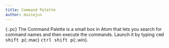 ```yaml
---
title: Command Palette
author: muziejus
---
```


{:.pc}
The Command Palette is a small box in Atom that lets you search for command
names and then execute the commands. Launch it by typing
<kbd><kbd>cmd</kbd> <kbd>shift</kbd> <kbd>p</kbd></kbd>{:.mac}
<kbd><kbd>ctrl</kbd> <kbd>shift</kbd> <kbd>p</kbd></kbd>{:.win}.
